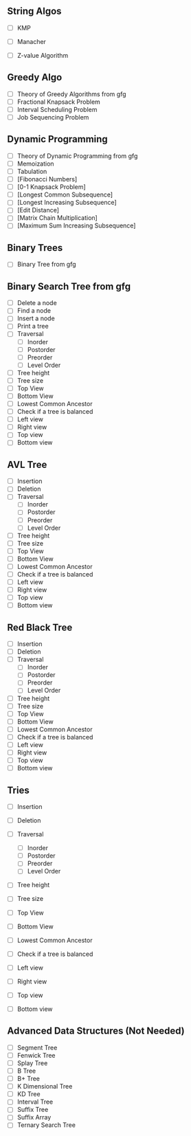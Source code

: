 String Algos
------------
- [ ] KMP
- [ ] Manacher
- [ ] Z-value Algorithm


Greedy Algo
-----------
- [ ] Theory of Greedy Algorithms from gfg
- [ ] Fractional Knapsack Problem
- [ ] Interval Scheduling Problem
- [ ] Job Sequencing Problem

Dynamic Programming
-------------------
- [ ] Theory of Dynamic Programming from gfg
- [ ] Memoization
- [ ] Tabulation
- [ ] [Fibonacci Numbers]
- [ ] [0-1 Knapsack Problem]
- [ ] [Longest Common Subsequence]
- [ ] [Longest Increasing Subsequence]
- [ ] [Edit Distance]
- [ ] [Matrix Chain Multiplication]
- [ ] [Maximum Sum Increasing Subsequence]

Binary Trees
------------
- [ ] Binary Tree from gfg

Binary Search Tree from gfg
---------------------------
- [ ] Delete a node
- [ ] Find a node
- [ ] Insert a node
- [ ] Print a tree
- [ ] Traversal
    - [ ] Inorder
    - [ ] Postorder
    - [ ] Preorder
    - [ ] Level Order
- [ ] Tree height
- [ ] Tree size
- [ ] Top View
- [ ] Bottom View
- [ ] Lowest Common Ancestor
- [ ] Check if a tree is balanced
- [ ] Left view
- [ ] Right view
- [ ] Top view
- [ ] Bottom view

AVL Tree
--------
- [ ] Insertion
- [ ] Deletion
- [ ] Traversal
    - [ ] Inorder
    - [ ] Postorder
    - [ ] Preorder
    - [ ] Level Order
- [ ] Tree height
- [ ] Tree size
- [ ] Top View
- [ ] Bottom View
- [ ] Lowest Common Ancestor
- [ ] Check if a tree is balanced
- [ ] Left view
- [ ] Right view
- [ ] Top view
- [ ] Bottom view

Red Black Tree
--------------
- [ ] Insertion
- [ ] Deletion
- [ ] Traversal
    - [ ] Inorder
    - [ ] Postorder
    - [ ] Preorder
    - [ ] Level Order
- [ ] Tree height
- [ ] Tree size
- [ ] Top View
- [ ] Bottom View
- [ ] Lowest Common Ancestor
- [ ] Check if a tree is balanced
- [ ] Left view
- [ ] Right view
- [ ] Top view
- [ ] Bottom view

Tries
-----
- [ ] Insertion
- [ ] Deletion
- [ ] Traversal
    - [ ] Inorder
    - [ ] Postorder
    - [ ] Preorder
    - [ ] Level Order
- [ ] Tree height
- [ ] Tree size
- [ ] Top View
- [ ] Bottom View
- [ ] Lowest Common Ancestor
- [ ] Check if a tree is balanced
- [ ] Left view
- [ ] Right view
- [ ] Top view
- [ ] Bottom view


Advanced Data Structures (Not Needed)
-------------------------------------
- [ ] Segment Tree
- [ ] Fenwick Tree
- [ ] Splay Tree
- [ ] B Tree
- [ ] B+ Tree
- [ ] K Dimensional Tree
- [ ] KD Tree
- [ ] Interval Tree
- [ ] Suffix Tree
- [ ] Suffix Array
- [ ] Ternary Search Tree 